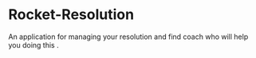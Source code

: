 # Rocket-Resolution
An application for managing your resolution and find coach who will help you doing this .
